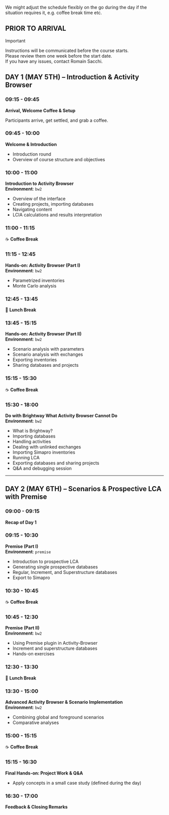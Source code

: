 
We might adjust the schedule flexibly on the go during the day if the  
situation requires it, e.g. coffee break time etc.

## PRIOR TO ARRIVAL

> [!IMPORTANT]  
> Instructions will be communicated before the course starts.  
> Please review them one week before the start date.  
> If you have any issues, contact Romain Sacchi.

## DAY 1 (MAY 5TH) – Introduction & Activity Browser

### 09:15 - 09:45  
**Arrival, Welcome Coffee & Setup**

Participants arrive, get settled, and grab a coffee.

### 09:45 - 10:00  
**Welcome & Introduction**

- Introduction round  
- Overview of course structure and objectives

### 10:00 - 11:00  
**Introduction to Activity Browser**  
**Environment**: `bw2`

- Overview of the interface  
- Creating projects, importing databases  
- Navigating content  
- LCIA calculations and results interpretation

### 11:00 - 11:15  
☕ **Coffee Break**

### 11:15 - 12:45  
**Hands-on: Activity Browser (Part I)**  
**Environment**: `bw2`

- Parametrized inventories  
- Monte Carlo analysis

### 12:45 - 13:45  
🥗 **Lunch Break**

### 13:45 - 15:15  
**Hands-on: Activity Browser (Part II)**  
**Environment**: `bw2`

- Scenario analysis with parameters  
- Scenario analysis with exchanges  
- Exporting inventories  
- Sharing databases and projects

### 15:15 - 15:30  
☕ **Coffee Break**

### 15:30 - 18:00  
**Do with Brightway What Activity Browser Cannot Do**  
**Environment**: `bw2`

- What is Brightway?  
- Importing databases  
- Handling activities  
- Dealing with unlinked exchanges  
- Importing Simapro inventories  
- Running LCA  
- Exporting databases and sharing projects  
- Q&A and debugging session

---

## DAY 2 (MAY 6TH) – Scenarios & Prospective LCA with Premise

### 09:00 - 09:15  
**Recap of Day 1**

### 09:15 - 10:30  
**Premise (Part I)**  
**Environment**: `premise`

- Introduction to prospective LCA  
- Generating single prospective databases  
- Regular, Increment, and Superstructure databases  
- Export to Simapro

### 10:30 - 10:45  
☕ **Coffee Break**

### 10:45 - 12:30  
**Premise (Part II)**  
**Environment**: `bw2`

- Using Premise plugin in Activity-Browser  
- Increment and superstructure databases
- Hands-on exercises

### 12:30 - 13:30  
🥗 **Lunch Break**

### 13:30 - 15:00  
**Advanced Activity Browser & Scenario Implementation**  
**Environment**: `bw2`

- Combining global and foreground scenarios  
- Comparative analyses

### 15:00 - 15:15  
☕ **Coffee Break**

### 15:15 - 16:30  
**Final Hands-on: Project Work & Q&A**

- Apply concepts in a small case study (defined during the day)

### 16:30 - 17:00  
**Feedback & Closing Remarks**
